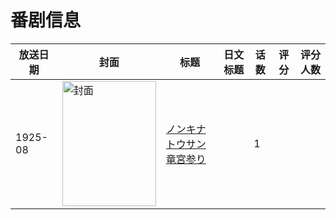 # 番剧信息

|放送日期|封面|标题|日文标题|话数|评分|评分人数|
|---|---|---|---|---|---|---|
|1925-08|<img src="//lain.bgm.tv/pic/cover/c/05/f2/258974_sYSSl.jpg" alt="封面" style="width:150px;height:200px;object-fit:cover;">|[ノンキナトウサン 竜宮参り](https://bangumi.tv/subject/258974)||1|||
